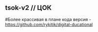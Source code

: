 ## tsok-v2 // ЦОК 
#Более крассивая в плане кода версия - https://github.com/rykitik/digital-ducational
